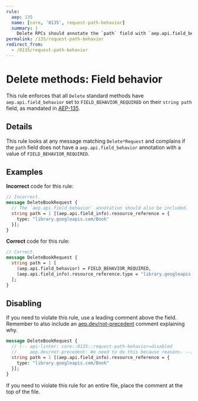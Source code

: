 ```yaml
---
rule:
  aep: 135
  name: [core, '0135', request-path-behavior]
  summary: |
    Delete RPCs should annotate the `path` field with `aep.api.field_behavior`.
permalink: /135/request-path-behavior
redirect_from:
  - /0135/request-path-behavior
---
```


# Delete methods: Field behavior

This rule enforces that all `Delete` standard methods have
`aep.api.field_behavior` set to `FIELD_BEHAVIOR_REQUIRED` on their `string path` field, as
mandated in [AEP-135][].

## Details

This rule looks at any message matching `Delete*Request` and complains if the
`path` field does not have a `aep.api.field_behavior` annotation with a
value of `FIELD_BEHAVIOR_REQUIRED`.

## Examples

**Incorrect** code for this rule:

```proto
// Incorrect.
message DeleteBookRequest {
  // The `aep.api.field_behavior` annotation should also be included.
  string path = 1 [(aep.api.field_info).resource_reference = {
    type: "library.googleapis.com/Book"
  }];
}
```

**Correct** code for this rule:

```proto
// Correct.
message DeleteBookRequest {
  string path = 1 [
    (aep.api.field_behavior) = FIELD_BEHAVIOR_REQUIRED,
    (aep.api.field_info).resource_reference.type = "library.googleapis.com/Book"
  ];
}
```

## Disabling

If you need to violate this rule, use a leading comment above the field.
Remember to also include an [aep.dev/not-precedent][] comment explaining why.

```proto
message DeleteBookRequest {
  // (-- api-linter: core::0135::request-path-behavior=disabled
  //     aep.dev/not-precedent: We need to do this because reasons. --)
  string path = 1 [(aep.api.field_info).resource_reference = {
    type: "library.googleapis.com/Book"
  }];
}
```

If you need to violate this rule for an entire file, place the comment at the
top of the file.

[aep-135]: https://aep.dev/135
[aep.dev/not-precedent]: https://aep.dev/not-precedent

